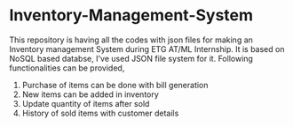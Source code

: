 # Inventory-Management-System
This repository is having all the codes with json files for making an Inventory management System during ETG AT/ML Internship. It is based on NoSQL based databse, I've used JSON file system for it. Following functionalities can be provided,

1. Purchase of items can be done with bill generation
2. New items can be added in inventory
3. Update quantity of items after sold
4. History of sold items with customer details
